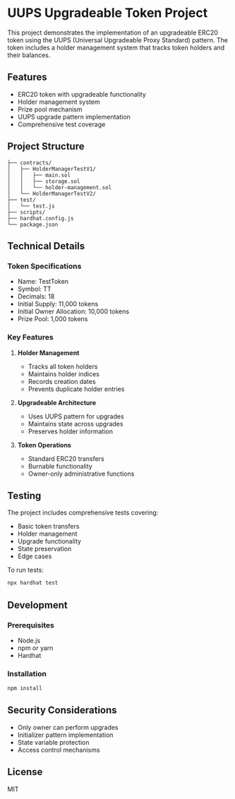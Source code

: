 # UUPS Upgradeable Token Project

This project demonstrates the implementation of an upgradeable ERC20 token using the UUPS (Universal Upgradeable Proxy Standard) pattern. The token includes a holder management system that tracks token holders and their balances.

## Features

- ERC20 token with upgradeable functionality
- Holder management system
- Prize pool mechanism
- UUPS upgrade pattern implementation
- Comprehensive test coverage

## Project Structure

```
├── contracts/
│   ├── HolderManagerTestV1/
│   │   ├── main.sol
│   │   ├── storage.sol
│   │   └── holder-management.sol
│   └── HolderManagerTestV2/
├── test/
│   └── test.js
├── scripts/
├── hardhat.config.js
└── package.json
```

## Technical Details

### Token Specifications
- Name: TestToken
- Symbol: TT
- Decimals: 18
- Initial Supply: 11,000 tokens
- Initial Owner Allocation: 10,000 tokens
- Prize Pool: 1,000 tokens

### Key Features

1. **Holder Management**
   - Tracks all token holders
   - Maintains holder indices
   - Records creation dates
   - Prevents duplicate holder entries

2. **Upgradeable Architecture**
   - Uses UUPS pattern for upgrades
   - Maintains state across upgrades
   - Preserves holder information

3. **Token Operations**
   - Standard ERC20 transfers
   - Burnable functionality
   - Owner-only administrative functions

## Testing

The project includes comprehensive tests covering:
- Basic token transfers
- Holder management
- Upgrade functionality
- State preservation
- Edge cases

To run tests:
```bash
npx hardhat test
```

## Development

### Prerequisites
- Node.js
- npm or yarn
- Hardhat

### Installation
```bash
npm install
```

## Security Considerations

- Only owner can perform upgrades
- Initializer pattern implementation
- State variable protection
- Access control mechanisms

## License

MIT

